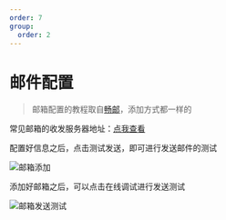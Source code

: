 ```yaml
---
order: 7
group:
  order: 2
---
```


# 邮件配置

> 邮箱配置的教程取自[畅邮](https://www.yuque.com/changyou/cysysm/sugbp1)，添加方式都一样的

常见邮箱的收发服务器地址：[点我查看](https://www.yuque.com/changyou/cysysm/sugbp1)

配置好信息之后，点击测试发送，即可进行发送邮件的测试

![邮箱添加](https://oss.icuapi.com/docs/openapi/%E9%82%AE%E7%AE%B1%E6%B7%BB%E5%8A%A0.png)

添加好邮箱之后，可以点击在线调试进行发送测试

![邮箱发送测试](https://oss.icuapi.com/docs/openapi/%E9%82%AE%E4%BB%B6%E5%8F%91%E9%80%81%E6%B5%8B%E8%AF%95.png)
